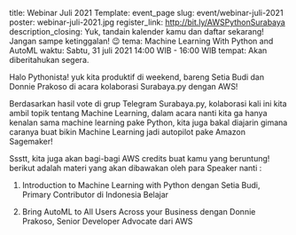 title: Webinar Juli 2021
Template: event_page
slug: event/webinar-juli-2021
poster: webinar-juli-2021.jpg
register_link: http://bit.ly/AWSPythonSurabaya
description_closing: Yuk, tandain kalender kamu dan daftar sekarang! Jangan sampe ketinggalan! 😉 
tema: Machine Learning With Python and AutoML
waktu: Sabtu, 31 juli 2021 14:00 WIB - 16:00 WIB
tempat: Akan diberitahukan segera.

Halo Pythonista! yuk kita produktif di weekend, bareng Setia Budi dan 
Donnie Prakoso di acara kolaborasi Surabaya.py dengan AWS!

Berdasarkan hasil vote di grup Telegram Surabaya.py, kolaborasi kali ini 
kita ambil topik tentang Machine Learning,
dalam acara nanti kita ga hanya kenalan sama machine learning pake Python, 
kita juga bakal diajarin gimana caranya buat bikin Machine Learning jadi autopilot pake Amazon Sagemaker!

Ssstt, kita juga akan bagi-bagi AWS credits buat kamu yang beruntung! 
berikut adalah materi yang akan dibawakan oleh para Speaker nanti :


1) Introduction to Machine Learning with Python dengan Setia Budi, Primary Contributor di 
Indonesia Belajar 


2) Bring AutoML to All Users Across your Business dengan Donnie Prakoso, Senior Developer 
Advocate dari AWS 
